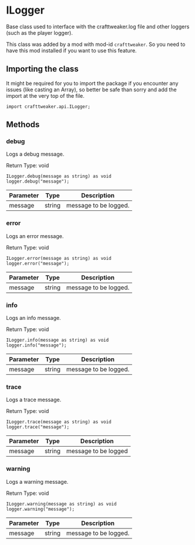# ILogger

Base class used to interface with the crafttweaker.log file and other loggers (such as the player logger).

This class was added by a mod with mod-id `crafttweaker`. So you need to have this mod installed if you want to use this feature.

## Importing the class

It might be required for you to import the package if you encounter any issues (like casting an Array), so better be safe than sorry and add the import at the very top of the file.
```zenscript
import crafttweaker.api.ILogger;
```


## Methods

### debug

Logs a debug message.

Return Type: void

```zenscript
ILogger.debug(message as string) as void
logger.debug("message");
```
| Parameter | Type | Description |
|-----------|------|-------------|
| message | string | message to be logged. |

### error

Logs an error message.

Return Type: void

```zenscript
ILogger.error(message as string) as void
logger.error("message");
```
| Parameter | Type | Description |
|-----------|------|-------------|
| message | string | message to be logged. |

### info

Logs an info message.

Return Type: void

```zenscript
ILogger.info(message as string) as void
logger.info("message");
```
| Parameter | Type | Description |
|-----------|------|-------------|
| message | string | message to be logged. |

### trace

Logs a trace message.

Return Type: void

```zenscript
ILogger.trace(message as string) as void
logger.trace("message");
```
| Parameter | Type | Description |
|-----------|------|-------------|
| message | string | message to be logged |

### warning

Logs a warning message.

Return Type: void

```zenscript
ILogger.warning(message as string) as void
logger.warning("message");
```
| Parameter | Type | Description |
|-----------|------|-------------|
| message | string | message to be logged. |


